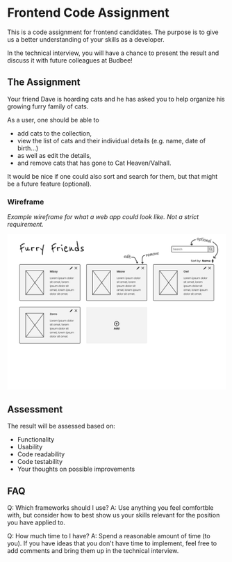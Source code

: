 # Frontend Code Assignment

This is a code assignment for frontend candidates. The purpose is to give us a better understanding of your skills as a developer.

In the technical interview, you will have a chance to present the result and discuss it with future colleagues at Budbee!

## The Assignment

Your friend Dave is hoarding cats and he has asked you to help organize his growing furry family of cats.

As a user, one should be able to 
- add cats to the collection,
- view the list of cats and their individual details (e.g. name, date of birth...)
- as well as edit the details,
- and remove cats that has gone to Cat Heaven/Valhall.

It would be nice if one could also sort and search for them, but that might be a future feature (optional).

### Wireframe

_Example wireframe for what a web app could look like. Not a strict requirement._

![Furry Friends](https://github.com/budbee/frontend-assignment/blob/master/FurryFriends_WireFrame.png "Furry Friends Wireframe")

## Assessment

The result will be assessed based on:
- Functionality
- Usability
- Code readability
- Code testability
- Your thoughts on possible improvements

## FAQ
Q: Which frameworks should I use? 
A: Use anything you feel comfortble with, but consider how to best show us your skills relevant for the position you have applied to.

Q: How much time to I have? 
A: Spend a reasonable amount of time (to you). If you have ideas that you don't have time to implement, feel free to add comments and bring them up in the technical interview.
